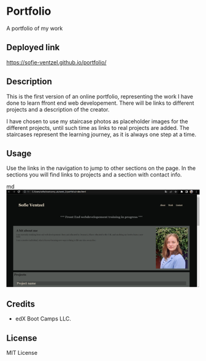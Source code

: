 # Portfolio
A portfolio of my work

## Deployed link
https://sofie-ventzel.github.io/portfolio/

## Description
This is the first version of an online portfolio, representing the work I have done to learn ffront end web developement.
There will be links to different projects and a description of the creator.

I have chosen to use my staircase photos as placeholder images for the different projects, until such time as links to real projects are added. The staircases represent the learning journey, as it is always one step at a time.

## Usage
Use the links in the navigation to jump to other sections on the page. In the sections you will find links to projects and a section with contact info.

md ![screenshot of page](assets/images/screenshot.PNG)

## Credits
* edX Boot Camps LLC.

## License
MIT License